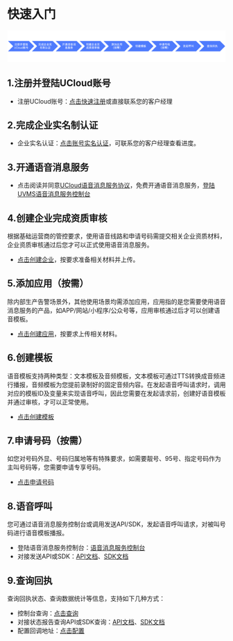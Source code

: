 <!--一下子提供一种思路，欢迎大家发挥 -->

# 快速入门

![快速入门.png](images/快速入门.png)


## 1.注册并登陆UCloud账号

* 注册UCloud账号：[点击快速注册](https://passport.ucloud.cn/#login)或直接联系您的客户经理


## 2.完成企业实名制认证

* 企业实名认证：[点击账号实名认证](https://passport.ucloud.cn/login?service=https%3A%2F%2Fconsole.ucloud.cn%2Fuaccount%2Fauthentication#login)，可联系您的客户经理查看进度。


## 3.开通语音消息服务

* 点击阅读并同意[UCloud语音消息服务协议](/uvms/introduction/agreement.md)，免费开通语音消息服务，[登陆UVMS语音消息服务控制台](https://console.ucloud.cn/uvms/)


## 4.创建企业完成资质审核

根据基础运营商的管控要求，使用语音线路和申请号码需提交相关企业资质材料，企业资质审核通过后您才可以正式使用语音消息服务。

* [点击创建企业](https://console.ucloud.cn/uvms/company/create)，按要求准备相关材料并上传。


## 5.添加应用（按需）

除内部生产告警场景外，其他使用场景均需添加应用，应用指的是您需要使用语音消息服务的产品，如APP/网站/小程序/公众号等，应用审核通过后才可以创建语音模板。

* [点击创建应用](https://console.ucloud.cn/uvms/qualification)，按要求上传相关材料。


## 6.创建模板

语音模板支持两种类型：文本模板及音频模板，文本模板可通过TTS转换成音频进行播报，音频模板为您提前录制好的固定音频内容。在发起语音呼叫请求时，调用对应的模板ID及变量来实现语音呼叫，因此您需要在发起请求前，创建好语音模板并通过审核，才可以正常使用。

* [点击创建模板](https://console.ucloud.cn/uvms/interval)


## 7.申请号码（按需）

如您对号码外显、号码归属地等有特殊要求，如需要靓号、95号、指定号码作为主叫号码等，您需要申请专享号码。

* [点击申请号码](https://console.ucloud.cn/uvms/interval)


## 8.语音呼叫

您可通过语音消息服务控制台或调用发送API/SDK，发起语音呼叫请求，对被叫号码进行语音模板播报。

* 登陆语音消息服务控制台：[语音消息服务控制台](https://console.ucloud.cn/uvms/new)
* 对接发送API或SDK：[API文档](https://docs.ucloud.cn/api/uvms-api/send_uvms_message)、[SDK文档]()


## 9.查询回执

查询回执状态、查询数据统计等信息，支持如下几种方式：

* 控制台查询：[点击查询](https://console.ucloud.cn/uvms/)
* 对接状态报告查询API或SDK查询：[API文档](https://docs.ucloud.cn/api/uvms-api/send_uvms_message)、[SDK文档]()
* 配置回调地址：[点击配置](https://console.ucloud.cn/uvms/config)
